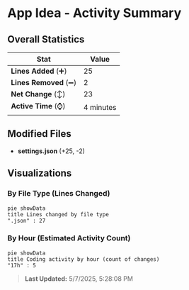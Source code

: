 # App Idea - Activity Summary 

## Overall Statistics

| Stat                   | Value                                                             |
| ---------------------- | ----------------------------------------------------------------- |
| **Lines Added** (➕)   | 25                                          |
| **Lines Removed** (➖) | 2                                        |
| **Net Change** (↕)    | 23                |
| **Active Time** (⌚)   | 4 minutes |


## Modified Files
- **settings.json** (+25, -2)

## Visualizations

### By File Type (Lines Changed)

```mermaid
pie showData
title Lines changed by file type
".json" : 27
```

### By Hour (Estimated Activity Count)

```mermaid
pie showData
title Coding activity by hour (count of changes)
"17h" : 5
```


> **Last Updated:** 5/7/2025, 5:28:08 PM
